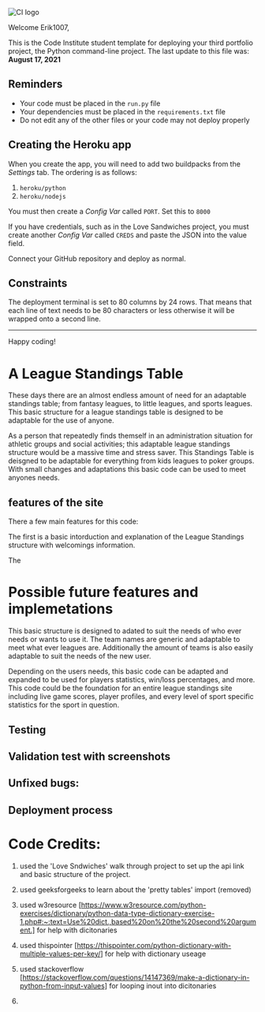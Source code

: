 ![CI logo](https://codeinstitute.s3.amazonaws.com/fullstack/ci_logo_small.png)

Welcome Erik1007,

This is the Code Institute student template for deploying your third portfolio project, the Python command-line project. The last update to this file was: **August 17, 2021**

## Reminders

* Your code must be placed in the `run.py` file
* Your dependencies must be placed in the `requirements.txt` file
* Do not edit any of the other files or your code may not deploy properly

## Creating the Heroku app

When you create the app, you will need to add two buildpacks from the _Settings_ tab. The ordering is as follows:

1. `heroku/python`
2. `heroku/nodejs`

You must then create a _Config Var_ called `PORT`. Set this to `8000`

If you have credentials, such as in the Love Sandwiches project, you must create another _Config Var_ called `CREDS` and paste the JSON into the value field.

Connect your GitHub repository and deploy as normal.

## Constraints

The deployment terminal is set to 80 columns by 24 rows. That means that each line of text needs to be 80 characters or less otherwise it will be wrapped onto a second line.

-----
Happy coding!


# A League Standings Table

These days there are an almost endless amount of need for an adaptable standings table; from fantasy leagues, to little leagues, and sports leagues. This basic structure for a league standings table is designed to be adaptable for the use of anyone.

As a person that repeatedly finds themself in an administration situation for athletic groups and social activities; this adaptable league standings structure would be a massive time and stress saver. This Standings Table is deisgned to be adaptable for everything from kids leagues to poker groups. With small changes and adaptations this basic code can be used to meet anyones needs.

## features of the site

There a few main features for this code:

The first is a basic intorduction and explanation of the League Standings structure with welcomings information.

The 

# Possible future features and implemetations

This basic structure is designed to adated to suit the needs of who ever needs or wants to use it. The team names are generic and adaptable to meet what ever leagues are. Additionally the amount of teams is also easily adaptable to suit the needs of the new user. 

Depending on the users needs, this basic code can be adapted and expanded to be used for players statistics, win/loss percentages, and more. This code could be the foundation for an entire league standings site including live game scores, player profiles, and every level of sport specific statistics for the sport in question.

## Testing 

## Validation test with screenshots

## Unfixed bugs:

## Deployment process


# Code Credits:

1. used the 'Love Sndwiches' walk through project to set up the api link and basic structure of the project. 

2. used geeksforgeeks to learn about the 'pretty tables' import (removed)

3. used w3resource [https://www.w3resource.com/python-exercises/dictionary/python-data-type-dictionary-exercise-1.php#:~:text=Use%20dict.,based%20on%20the%20second%20argument.] for help with dicitonaries

4. used thispointer [https://thispointer.com/python-dictionary-with-multiple-values-per-key/] for help with dictionary useage

5. used stackoverflow [https://stackoverflow.com/questions/14147369/make-a-dictionary-in-python-from-input-values] for looping inout into dicitonaries

6. 